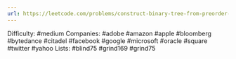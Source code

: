 ```yaml
---
url: https://leetcode.com/problems/construct-binary-tree-from-preorder-and-inorder-traversal
---
```


Difficulty: #medium
Companies: #adobe #amazon #apple #bloomberg #bytedance #citadel #facebook #google #microsoft #oracle #square #twitter #yahoo
Lists: #blind75 #grind169 #grind75
